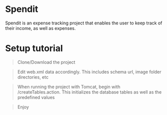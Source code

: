 # Spendit

Spendit is an expense tracking project that enables the user to keep track of their income, as well as expenses.

# Setup tutorial

>Clone/Download the project

>Edit web.xml data accordingly. This includes schema url, image folder directories, etc

>When running the project with Tomcat, begin with /createTables.action. This initializes the database tables as well as the predefined values

>Enjoy

